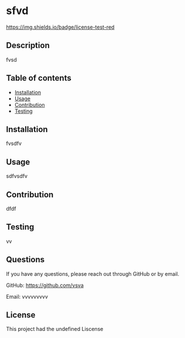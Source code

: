 # sfvd
  https://img.shields.io/badge/license-test-red
  
  ## Description
  fvsd

  ## Table of contents
  * [Installation](#installation)
  * [Usage](#usage)
  * [Contribution](#contribution)
  * [Testing](#testing)
  
  ## Installation
  fvsdfv

  ## Usage 
  sdfvsdfv

  ## Contribution
  dfdf

  ## Testing
  vv

  ## Questions
  If you have any questions, please reach out through GitHub or by email.

  GitHub: https://github.com/vsva

  Email: vvvvvvvvv

 
  ## License
  
  This project had the undefined Liscense

